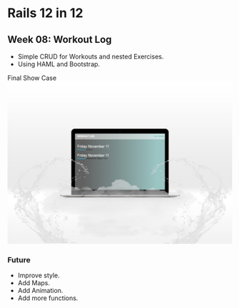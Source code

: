 # Rails 12 in 12
## Week 08: Workout Log

- Simple CRUD for Workouts and nested Exercises.
- Using HAML and Bootstrap.


Final Show Case
![VIEW](https://github.com/MAshrafM/Rails_12_in_12/blob/master/r08_workout_log/show.jpg)

### Future
- Improve style.
- Add Maps.
- Add Animation.
- Add more functions.
